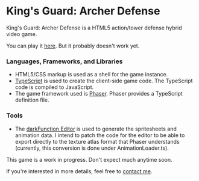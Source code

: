 # King's Guard: Archer Defense

King's Guard: Archer Defense is a HTML5 action/tower defense hybrid video game.

You can play it <a href="https://likadev.github.io/kings-guard-archer-defense/">here</a>. But it probably doesn't work yet.

### Languages, Frameworks, and Libraries

* HTML5/CSS markup is used as a shell for the game instance.
* <a href="http://www.typescriptlang.org/">TypeScript</a> is used to create the client-side game code. The TypeScript code is compiled to JavaScript.
* The game framework used is <a href="https://phaser.io/">Phaser</a>. Phaser provides a TypeScript definition file.


### Tools

* The <a href="http://darkfunction.com/editor/">darkFunction Editor</a> is used to generate the spritesheets and animation data. I intend to patch the code for the editor to be able to export directly to the texture atlas format that Phaser understands (currently, this conversion is done under AnimationLoader.ts).

This game is a work in progress. Don't expect much anytime soon.

If you're interested in more details, feel free to <a href="mailto:likadev@users.noreply.github.com">contact me</a>.
